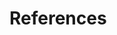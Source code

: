 # References

[^1]: [How To Secure A Linux Server](https://github.com/imthenachoman/How-To-Secure-A-Linux-Server) - Comprehensive guide covering SSH hardening, firewall configuration, intrusion detection, and system monitoring

[^2]: [Termius](https://termius.com/) - Cross-platform SSH client with mosh support, custom keyboards, and seamless authentication across iOS, Android, Windows, macOS, and Linux

[^3]: [Blink Shell](https://blink.sh/) - Professional iOS terminal with mosh integration, VS Code/Codespaces support, external keyboard compatibility, and persistent mobile connections

[^4]: [Mosh](https://mosh.org/) - Mobile shell with automatic network roaming, instant local echo, and connection resilience during network changes and device sleep cycles

[^5]: [How to Add SSH Keys to Droplets](https://docs.digitalocean.com/products/droplets/how-to/add-ssh-keys/) - Official DigitalOcean documentation for adding SSH keys to new or existing droplets

[^6]: [SSH Key Best Practices for 2025](https://www.brandonchecketts.com/archives/ssh-ed25519-key-best-practices-for-2025) - Current best practices for Ed25519 SSH keys, including generation, security, and management recommendations

[^7]: [GitHub CLI Authentication](https://cli.github.com/manual/gh_auth_login) - Official GitHub CLI documentation for authentication setup and token management

[^8]: [Persistent SSH Sessions with tmux](https://dev.to/idoko/persistent-ssh-sessions-with-tmux-25dm) - Guide to using tmux for maintaining persistent terminal sessions across network disconnections